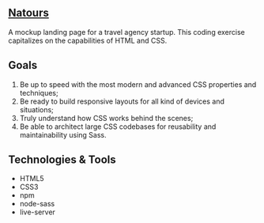 ## [Natours](https://salikovskiy.github.io/natours-responsive/)
A mockup landing page for a travel agency startup. This coding exercise capitalizes on the capabilities of HTML and CSS.

## Goals
1) Be up to speed with the most modern and advanced CSS properties and techniques;
2) Be ready to build responsive layouts for all kind of devices and situations;
3) Truly understand how CSS works behind the scenes;
4) Be able to architect large CSS codebases for reusability and maintainability using Sass.

## Technologies & Tools
+ HTML5
+ CSS3
+ npm
+ node-sass
+ live-server

